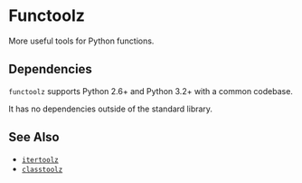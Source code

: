 Functoolz
=========

More useful tools for Python functions.

Dependencies
------------

`functoolz` supports Python 2.6+ and Python 3.2+ with a common codebase.

It has no dependencies outside of the standard library.

See Also
--------

*   [`itertoolz`](http://github.com/mrocklin/itertoolz)
*   [`classtoolz`](http://github.com/mrocklin/classtoolz)
